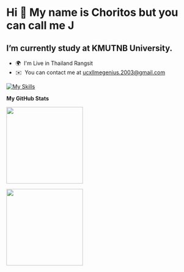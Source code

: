 
Hi 👋 My name is Choritos but you can call me J <br>
===============================================

I’m currently study at KMUTNB University.
-----------------------------------------

* 🌍  I'm Live in Thailand Rangsit
* ✉️  You can contact me at [ucxllmegenius.2003@gmail.com](mailto:ucxllmegenius.2003@gmail.com)

[![My Skills](https://skillicons.dev/icons?i=js,html,css,cpp,figma,git,github,java,lua,mongodb,py)](https://skillicons.dev)


<b>My GitHub Stats</b>


<a  href="https://github.com/anuraghazra/github-readme-stats">
  <p><img align="center" height=200 align="center" src="https://github-readme-stats.vercel.app/api?username=JohnEleanor&theme=dracula" /><p>
</a>
<a href="https://github.com/anuraghazra/convoychat">
  <p><img align="center" height=200 align="center" src="https://github-readme-stats.vercel.app/api/top-langs?username=JohnEleanor&theme=dracula&layout=compact&langs_count=8&card_width=320" /><p>
</a>
